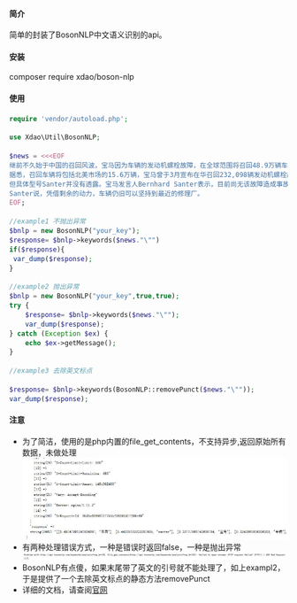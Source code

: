 #### 简介
简单的封装了BosonNLP中文语义识别的api。
#### 安装
composer require xdao/boson-nlp
#### 使用
```php
require 'vendor/autoload.php';

use Xdao\Util\BosonNLP;

$news = <<<EOF
继前不久始于中国的召回风波，宝马因为车辆的发动机螺栓故障，在全球范围将召回48.9万辆车，在原有中国召回的基础上数量进一步增加。
据悉，召回车辆将包括北美市场的15.6万辆，宝马曾于3月宣布在华召回232,098辆发动机螺栓故障车辆。涉及车型包括搭载六缸发动机的宝马5系、7系、X3、X5，。
但具体型号Santer并没有透露。宝马发言人Bernhard Santer表示，目前尚无该故障造成事故或伤亡的报告。但他仍建议相关车主及时检查车辆引擎。
Santer说，凭借剩余的动力，车辆仍旧可以坚持到最近的修理厂。
EOF;

//example1 不抛出异常
$bnlp = new BosonNLP("your_key");
$response= $bnlp->keywords($news."\"")
if($response){
 var_dump($response);
}

//example2 抛出异常
$bnlp = new BosonNLP("your_key",true,true);
try {
    $response= $bnlp->keywords($news."\""); 
    var_dump($response);
} catch (Exception $ex) {
    echo $ex->getMessage();
}

//example3 去除英文标点

$response= $bnlp->keywords(BosonNLP::removePunct($news."\""));
var_dump($response); 

```
#### 注意
- 为了简洁，使用的是php内置的file_get_contents，不支持异步,返回原始所有数据，未做处理
![](response.jpg)
- 有两种处理错误方式，一种是错误时返回false，一种是抛出异常
![](exception.jpg)
- BosonNLP有点傻，如果末尾带了英文的引号就不能处理了，如上exampl2，于是提供了一个去除英文标点的静态方法removePunct
- 详细的文档，请查阅[官网](http://docs.bosonnlp.com/getting_started.html)


